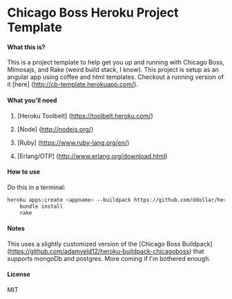 Chicago Boss Heroku Project Template
====================================

#### What this is? ####

  This is a project template to help get you up and running with Chicago Boss, Mimosajs, and Rake (weird build stack, I know).
  This project is setup as an angular app using coffee and html templates. 
  Checkout a running version of it [here] (http://cb-template.herokuapp.com/).

#### What you'll need ####

1. [Heroku Toolbelt] (https://toolbelt.heroku.com/)

2. [Node] (http://nodejs.org/)

3. [Ruby] (https://www.ruby-lang.org/en/)

4. [Erlang/OTP] (http://www.erlang.org/download.html)


#### How to use ####

Do this in a terminal:
``` sh
heroku apps:create <appname> --buildpack https://github.com/ddollar/heroku-buildpack-multi.git
    bundle install
    rake 
```

#### Notes ####

  This uses a slightly customized version of the [Chicago Boss Buildpack] (https://github.com/adamveld12/heroku-buildpack-chicagoboss) that supports mongoDb and postgres. 
  More coming if I'm bothered enough.


#### License ####

MIT 

